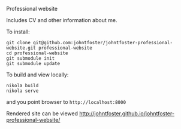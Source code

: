 Professional website

Includes CV and other information about me.

To install:

````
git clone git@github.com:johntfoster/johntfoster-professional-website.git professional-website
cd professional-website
git submodule init
git submodule update
````

To build and view locally:

````
nikola build
nikola serve
````

and you point browser to `http://localhost:8000`

Rendered site can be viewed <http://johntfoster.github.io/johntfoster-professional-website/>
